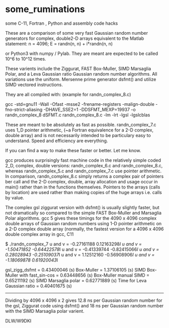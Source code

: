 # some_ruminations
some C-11, Fortran , Python and assembly code hacks

These are a comparison of some very fast Gaussian random number generators for complex, double2-D arrays equivalent to the Matlab statement:
  n = 4096;
  E = randn(n, n) + i*randn(n, n) 

or Python3 with numpy / Pylab.  They are meant are expected to be called 10^6 to 10^12 times.

These varients include the Ziggurat, FAST Box-Muller, SIMD Marsaglia Polar, and a Leva Gaussian ratio Gaussian random number algorithms.  All variations use the uniform. Mersenne prime generator dsfmt() and utilize SIMD vectored instructions.

They are all compiled with:   (example for randn_complex_8.c)
 
gcc -std=gnu11 -Wall -Ofast -msse2 -frename-registers -malign-double -fno-strict-aliasing -DHAVE_SSE2=1 -DDSFMT_MEXP=19937 -o randn_complex_8 dSFMT.c randn_complex_8.c -lm -lrt -lgsl -lgslcblas

These are meant to be absolutely as fast as possible.  randn_complex_7.c uses 1_D pointer arithmetic, (~a Fortran equivalence for a 2-D complex, double array) and is not necessarily intended to be particulary easy to understand.  Speed and efficiency are everything.

If you can find a way to make these faster or better.  Let me know.

gcc produces  surprisingly fast machine code in the relatively simple coded 2_D, complex, double versions:  randn_complex_6.c and randn_complex_8.c, whereas randn_complex_5.c and randn_complex_7.c use pointer arithmetic.  In comparison, randn_complex_8.c simply returns a complex pair of pointers ber call and the 2-D complex, double, array allocation and usage occur in main() rather than in the functions themselves.   Pointers to the arrays (calls by location) are used rather than making copies of the huge arrays i.e. calls by value.

The complex gsl ziggurat version with dsfmt() is usually slightly faster, but not dramatically so compared to the simple FAST Box-Muller and Marsaglia Polar algorithms.   gcc  5 gives these timings for the 4090 x 4096 complex double arrays of Gaussian random numbers using 1-D pointer arithmetic on a 2-D complex double array  (normally, the fastest version for a 4096 x 4096 double complex array in gcc, C11

$ ./randn_complex_7
 u and v = -0.27161188  0.12163298*I
 u and v = -1.50471852  -0.64422578*I
 u and v = -0.41339744  -0.82415066*I
 u and v = 0.28028943  -0.25109037*I
 u and v = 1.12512160  -0.56908906*I
 u and v = -1.18069878  0.61920043*I
 
gsl_zigg_dsfmt                     = 0.43400046 (s)
Box-Muller                         = 1.37106105 (s) 
SIMD Box-Muller with fast_sin-cos  = 0.63448656 (s)
Box-Muller manual SIMD             = 0.65211192 (s)
SIMD Marsaglia polar               = 0.62771889 (s)
Time for Leva Gaussian ratio       = 0.40401675 (s)

**************

Dividing by 4096 x 4096 x 2 gives 12.8 ns per Gaussian random number for the gsl, Ziggurat code using dsfmt() and 18 ns per Gaussian random number with the SIMD Marsaglia polar varient.


DLW/W9DKI
